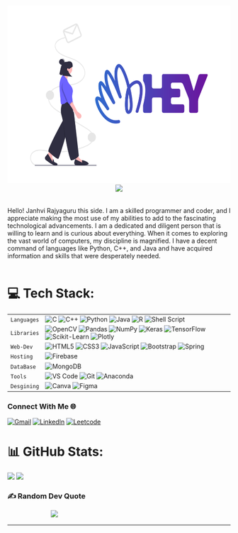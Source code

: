 
<img src="https://github.com/Hjiwnain/hjiwnain/blob/main/undraw_hey_email_liaa.png" width="1100" height="400">
<a href="https://git.io/typing-svg">
  <center><img src ="https://readme-typing-svg.herokuapp.com?font=Poiret+One&color=FF79C6&size=40&width=550&height=60&lines=Analyst+Devloper+Programmer;Weclome+to+my+profile+!!" /></center>
</a>
<br>
<!-- 
🙍🏽‍♂️ Hemang Jiwnani, a third-year student studying in computer science, here. I am an expert in NLTK and spaCy and am passionate about NLP and DL. I am well-versed in data structures. Being a quick learner, I have always had a zest for knowledge and been excited about learning new things. 👨🏽‍💻 enthusiastic team member, quick learner, skilled coder, and communicator with creative problem-solving abilities. All of my projects are accessible through project.codes. In addition to programming, I like to eat and travel. -->

<!-- Myself, Sudhanwa Bokade , a third-year student in Computer Science  -->
Hello! Janhvi Rajyaguru this side. I am a skilled programmer and coder, and I appreciate making the most use of my abilities to add to the fascinating technological advancements. I am a dedicated and diligent person that is willing to learn and is curious about everything. When it comes to exploring the vast world of computers, my discipline is magnified. I have a decent command of languages like Python, C++, and Java and have acquired information and skills that were desperately needed.
<br>
<br>

# 💻 Tech Stack:

|               |           |
|       ---     |    ---    |
| `Languages`   | ![C](https://img.shields.io/badge/c-%2300599C.svg?style=for-the-badge&logo=c&logoColor=white) ![C++](https://img.shields.io/badge/-C++-034D9A?style=for-the-badge&logo=c%2B%2B) ![Python](https://img.shields.io/badge/-Python-1F65AC?style=for-the-badge&logo=Python&logoColor=white) ![Java](https://img.shields.io/badge/java-%23ED8B00.svg?style=for-the-badge&logo=java&logoColor=white) ![R](https://img.shields.io/badge/r-%23276DC3.svg?style=for-the-badge&logo=r&logoColor=white) ![Shell Script](https://img.shields.io/badge/shell_script-%23121011.svg?style=for-the-badge&logo=gnu-bash&logoColor=white) |
| `Libraries`   | ![OpenCV](https://img.shields.io/badge/opencv-%23white.svg?style=for-the-badge&logo=opencv&logoColor=white) ![Pandas](https://img.shields.io/badge/pandas-%23150458.svg?style=for-the-badge&logo=pandas&logoColor=white) ![NumPy](https://img.shields.io/badge/numpy-%23013243.svg?style=for-the-badge&logo=numpy&logoColor=white) ![Keras](https://img.shields.io/badge/Keras-%23D00000.svg?style=for-the-badge&logo=Keras&logoColor=white) ![TensorFlow](https://img.shields.io/badge/TensorFlow-%23FF6F00.svg?style=for-the-badge&logo=TensorFlow&logoColor=white) ![Scikit-Learn](https://img.shields.io/badge/scikit_learn-F7931E?style=for-the-badge&logo=scikit-learn&logoColor=white) ![Plotly](https://img.shields.io/badge/Plotly-%233F4F75.svg?style=for-the-badge&logo=plotly&logoColor=white)
| `Web-Dev`     | ![HTML5](https://img.shields.io/badge/-HTML5-CC2400?style=for-the-badge&logo=html5&logoColor=white) ![CSS3](https://img.shields.io/badge/-CSS3-E24800?style=for-the-badge&logo=css3) ![JavaScript](https://img.shields.io/badge/-JavaScript-FE7601?style=for-the-badge&logo=javascript) ![Bootstrap](https://img.shields.io/badge/bootstrap-FE9A00?style=for-the-badge&logo=bootstrap&logoColor=white) ![Spring](https://img.shields.io/badge/spring-%236DB33F.svg?style=for-the-badge&logo=spring&logoColor=white) |
| `Hosting`     | ![Firebase](https://img.shields.io/badge/firebase-%23039BE5.svg?style=for-the-badge&logo=firebase)  
| `DataBase`    | ![MongoDB](https://img.shields.io/badge/MongoDB-%234ea94b.svg?style=for-the-badge&logo=mongodb&logoColor=white)
| `Tools`       | ![VS Code](https://img.shields.io/badge/Visual_Studio_Code-5D1A60?style=for-the-badge&logo=visual%20studio%20code&logoColor=white) ![Git](https://img.shields.io/badge/Git-682181?style=for-the-badge&logo=git&logoColor=white) ![Anaconda](https://img.shields.io/badge/Anaconda-%2344A833.svg?style=for-the-badge&logo=anaconda&logoColor=white)
| `Desgining`       | ![Canva](https://img.shields.io/badge/Canva-%2300C4CC.svg?&style=for-the-badge&logo=Canva&logoColor=white) ![Figma](https://img.shields.io/badge/figma-%23F24E1E.svg?style=for-the-badge&logo=figma&logoColor=white)


### Connect With Me 🌐
<p align="left" align='right'>
<!-- <a target="_blank"href="https://medium.com/@hjiwnani2929"> <img alt="Medium" src="https://img.shields.io/badge/Medium-12100E?style=for-the-badge&logo=medium&logoColor=white"/></a> -->
<a target="_blank"href="https://mail.google.com/mail/u/0/?tab=rm&ogbl#inbox?compose=new"><img alt="Gmail" src="https://img.shields.io/badge/Gmail-D14836?style=for-the-badge&logo=gmail&logoColor=white"/></a>
<a target="_blank"href="https://www.linkedin.com/in/janhvi-rajyaguru"><img alt="LinkedIn" src="https://img.shields.io/badge/linkedin-%230077B5.svg?style=for-the-badge&logo=linkedin&logoColor=white"/></a>
<a target="_blank"href="https://leetcode.com/janhvi28/"> <img alt="Leetcode" src="https://img.shields.io/badge/-LeetCode-FFA116?style=for-the-badge&logo=LeetCode&logoColor=black"/></a>


# 📊 GitHub Stats:
![](https://github-readme-stats.vercel.app/api?username=janhvi2806&theme=darcula&hide_border=false&include_all_commits=true&count_private=true)
![](https://github-readme-streak-stats.herokuapp.com/?user=janhvi2806&theme=darcula&hide_border=false)<br/>


### ✍️ Random Dev Quote
&nbsp;&nbsp;&nbsp;&nbsp;&nbsp;&nbsp;&nbsp;&nbsp;&nbsp;&nbsp;&nbsp;&nbsp;&nbsp;&nbsp;&nbsp;&nbsp;&nbsp;&nbsp;&nbsp;&nbsp;&nbsp;&nbsp;&nbsp;&nbsp;&nbsp;![](https://quotes-github-readme.vercel.app/api?type=vetical&theme=radical)&nbsp;&nbsp;&nbsp;&nbsp;&nbsp;

---
